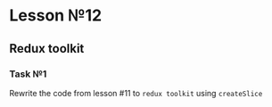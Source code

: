 # Lesson №12

## Redux toolkit

### Task №1

Rewrite the code from lesson #11 to ``` redux toolkit ``` using ``` createSlice ```
